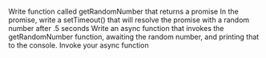 Write function called getRandomNumber that returns a promise
In the promise, write a setTimeout() that will resolve the promise with a random number after .5 seconds
Write an async function that invokes the getRandomNumber function, awaiting the random number, and printing that to the console.
Invoke your async function